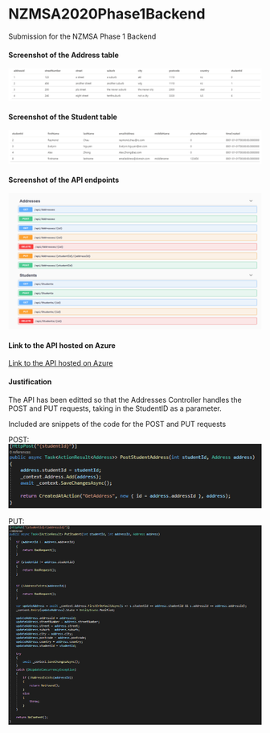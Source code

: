 # NZMSA2020Phase1Backend
Submission for the NZMSA Phase 1 Backend

#### Screenshot of the Address table
![Address Table](/address_table.PNG)

#### Screenshot of the Student table
![Student Table](/students_table.PNG)

#### Screenshot of the API endpoints
![API Endpoint](/swagger_endpoint.PNG)

#### Link to the API hosted on Azure
[Link to the API hosted on Azure](http://jcao219-schoolsims.azurewebsites.net/index.html)

#### Justification
The API has been editted so that the Addresses Controller handles the POST and PUT requests, taking in the StudentID as a parameter. 

Included are snippets of the code for the POST and PUT requests

POST:
![POST_REQUEST](/post_request.PNG)

PUT:
![PUT_REQUEST](/put_request.PNG)
